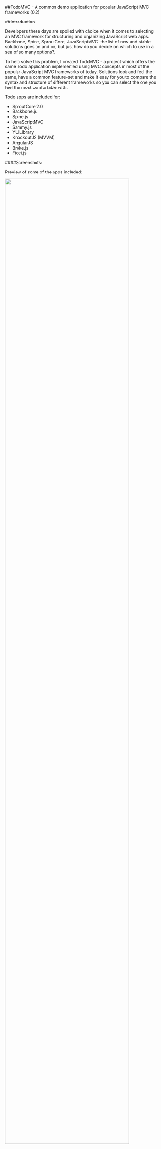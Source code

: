 ##TodoMVC - A common demo application for popular JavaScript MVC frameworks (0.2)

##Introduction

Developers these days are spoiled with choice when it comes to selecting an MVC framework for structuring and organizing JavaScript web apps. Backbone, Spine, SproutCore, JavaScriptMVC..the list of new and stable solutions goes on and on, but just how do you decide on which to use in a sea of so many options?.

To help solve this problem, I created TodoMVC - a project which offers the same Todo application implemented using MVC concepts in most of the popular JavaScript MVC frameworks of today. Solutions look and feel the same, have a common feature-set and make it easy for you to compare the syntax and structure of different frameworks so you can select the one you feel the most comfortable with.

Todo apps are included for:

<ul>
<li>SproutCore 2.0</li>
<li>Backbone.js</li>
<li>Spine.js</li>
<li>JavaScriptMVC</li>
<li>Sammy.js</li>
<li>YUILibrary</li>
<li>KnockoutJS (MVVM)</li>
<li>AngularJS</li>
<li>Broke.js</li>
<li>Fidel.js</li>
</ul>


####Screenshots:

Preview of some of the apps included:

<img width="90%" src='http://www.blarnee.com/images/scr342342.jpg'/>

####Official site

For live previews of Todo apps and more information, see the official TodoMVC site here: [http://addyosmani.github.com/todomvc/](http://addyosmani.github.com/todomvc/)




